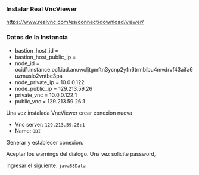 ### Instalar Real VncViewer
https://www.realvnc.com/es/connect/download/viewer/

### Datos de la Instancia
- bastion_host_id =
- bastion_host_public_ip =
- node_id = ocid1.instance.oc1.iad.anuwcljtgmftn3ycnp2yfn6trmbibu4mvdrvf43aifa6uzmuslo2vntbc3pa
- node_private_ip = 10.0.0.122
- node_public_ip = 129.213.59.26
- private_vnc = 10.0.0.122:1
- public_vnc = 129.213.59.26:1 


Una vez instalada VncViewer crear conexion nueva

- Vnc server: `129.213.59.26:1`
- Name: `ODI`

Generar y establecer conexion.

Aceptar los warnings del dialogo. Una vez solicite password,

ingresar el siguiente: `java88Data`
